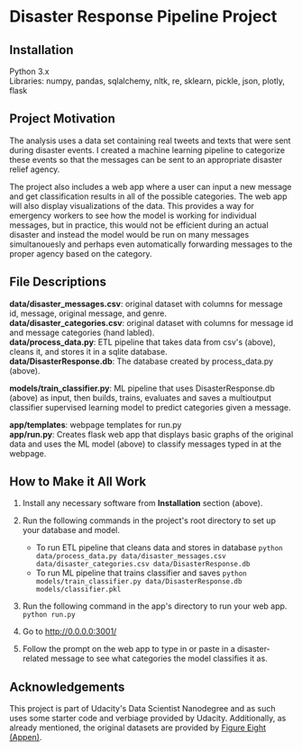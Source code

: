 # Disaster Response Pipeline Project

## Installation
Python 3.x   
Libraries: numpy, pandas, sqlalchemy, nltk, re, sklearn, pickle, json, plotly, flask

## Project Motivation
The analysis uses a data set containing real tweets and texts that were sent during disaster events. I created a machine learning pipeline to categorize these events so that the messages can be sent to an appropriate disaster relief agency.    

The project also includes a web app where a user can input a new message and get classification results in all of the possible categories. The web app will also display visualizations of the data. This provides a way for emergency workers to see how the model is working for individual messages, but in practice, this would not be efficient during an actual disaster and instead the model would be run on many messages simultanouesly and perhaps even automatically forwarding messages to the proper agency based on the category.

## File Descriptions
<b>data/disaster_messages.csv</b>:  original dataset with columns for message id, message, original message, and genre.   
<b>data/disaster_categories.csv</b>: original dataset with columns for message id and message categories (hand labled).   
<b>data/process_data.py</b>: ETL pipeline that takes data from csv's (above), cleans it, and stores it in a sqlite database.   
<b>data/DisasterResponse.db</b>: The database created by process_data.py (above).   
   
<b>models/train_classifier.py</b>: ML pipeline that uses DisasterResponse.db (above) as input, then builds, trains, evaluates and saves a multioutput classifier supervised learning model to predict categories given a message.   
   
<b>app/templates</b>: webpage templates for run.py   
<b>app/run.py</b>: Creates flask web app that displays basic graphs of the original data and uses the ML model (above) to classify messages typed in at the webpage.

## How to Make it All Work
1. Install any necessary software from <b>Installation</b> section (above).

2. Run the following commands in the project's root directory to set up your database and model.

    - To run ETL pipeline that cleans data and stores in database
        `python data/process_data.py data/disaster_messages.csv data/disaster_categories.csv data/DisasterResponse.db`
    - To run ML pipeline that trains classifier and saves
        `python models/train_classifier.py data/DisasterResponse.db models/classifier.pkl`

3. Run the following command in the app's directory to run your web app.
    `python run.py`

4. Go to http://0.0.0.0:3001/

5. Follow the prompt on the web app to type in or paste in a disaster-related message to see what categories the model classifies it as.

## Acknowledgements
This project is part of Udacity's Data Scientist Nanodegree and as such uses some starter code and verbiage provided by Udacity. Additionally, as already mentioned, the original datasets are provided by [Figure Eight (Appen)](https://appen.com/).
